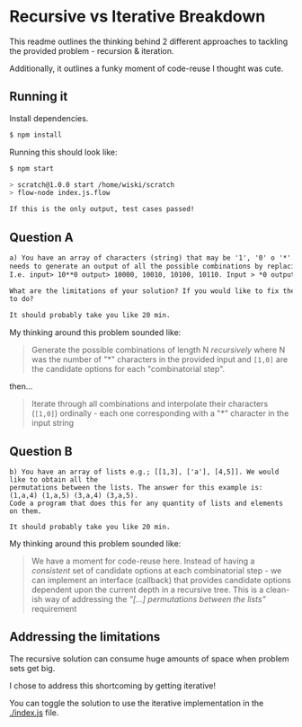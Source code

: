 # Recursive vs Iterative Breakdown

This readme outlines the thinking behind 2 different approaches to tackling the provided problem - recursion & iteration.

Additionally, it outlines a funky moment of code-reuse I thought was cute.

## Running it

Install dependencies.
```sh
$ npm install
```

Running this should look like:

```sh
$ npm start  

> scratch@1.0.0 start /home/wiski/scratch
> flow-node index.js.flow

If this is the only output, test cases passed!
```

## Question A
```txt
a) You have an array of characters (string) that may be '1', '0' o '*'. e.g. 10*00*0. The program
needs to generate an output of all the possible combinations by replacing * with an 0 and 1.
I.e. input> 10**0 output> 10000, 10010, 10100, 10110. Input > *0 output > 00, 10.

What are the limitations of your solution? If you would like to fix them what would you need
to do?

It should probably take you like 20 min.
```

My thinking around this problem sounded like:

> Generate the possible combinations of length N _recursively_ where N was the number of "*" characters in the provided input and `[1,0]` are the candidate options for each "combinatorial step".

then...

> Iterate through all combinations and interpolate their characters (`[1,0]`) ordinally - each one corresponding with a "*" character in the input string  

## Question B
```text
b) You have an array of lists e.g.; [[1,3], ['a'], [4,5]]. We would like to obtain all the
permutations between the lists. The answer for this example is: (1,a,4) (1,a,5) (3,a,4) (3,a,5).
Code a program that does this for any quantity of lists and elements on them.

It should probably take you like 20 min.
```
My thinking around this problem sounded like:

> We have a moment for code-reuse here.  Instead of having a _consistent_ set of candidate options at each combinatorial step - we can implement an interface (callback) that provides candidate options dependent upon the current depth in a recursive tree.  This is a clean-ish way of addressing the _"[...] permutations between the lists"_ requirement

## Addressing the limitations

The recursive solution can consume huge amounts of space when problem sets get big.

I chose to address this shortcoming by getting iterative!

You can toggle the solution to use the iterative implementation in the [./index.js](./index.js.flow#L4-L5) file.
